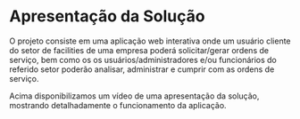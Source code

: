 # Apresentação da Solução

O projeto consiste em uma aplicação web interativa onde um usuário cliente do setor de facilities de uma empresa poderá solicitar/gerar ordens de serviço, bem como os os usuários/administradores e/ou funcionários do referido setor poderão analisar, administrar e cumprir com as ordens de serviço.

Acima disponibilizamos um vídeo de uma apresentação da solução, mostrando detalhadamente o funcionamento da aplicação.
